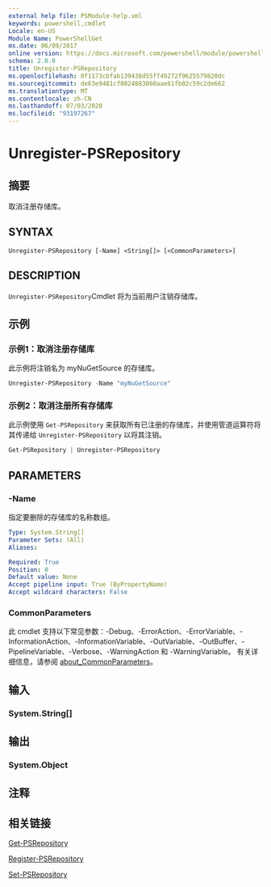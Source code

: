 ```yaml
---
external help file: PSModule-help.xml
keywords: powershell,cmdlet
Locale: en-US
Module Name: PowerShellGet
ms.date: 06/09/2017
online version: https://docs.microsoft.com/powershell/module/powershellget/unregister-psrepository?view=powershell-7&WT.mc_id=ps-gethelp
schema: 2.0.0
title: Unregister-PSRepository
ms.openlocfilehash: 0f1173cbfab139438d55ff49272f9625579820dc
ms.sourcegitcommit: de63e9481cf8024883060aae61fb02c59c2de662
ms.translationtype: MT
ms.contentlocale: zh-CN
ms.lasthandoff: 07/03/2020
ms.locfileid: "93197267"
---
```

# Unregister-PSRepository

## 摘要
取消注册存储库。

## SYNTAX

```
Unregister-PSRepository [-Name] <String[]> [<CommonParameters>]
```

## DESCRIPTION

`Unregister-PSRepository`Cmdlet 将为当前用户注销存储库。

## 示例

### 示例1：取消注册存储库

此示例将注销名为 myNuGetSource 的存储库。

```powershell
Unregister-PSRepository -Name "myNuGetSource"
```

### 示例2：取消注册所有存储库

此示例使用 `Get-PSRepository` 来获取所有已注册的存储库，并使用管道运算符将其传递给 `Unregister-PSRepository` 以将其注销。

```powershell
Get-PSRepository | Unregister-PSRepository
```

## PARAMETERS

### -Name

指定要删除的存储库的名称数组。

```yaml
Type: System.String[]
Parameter Sets: (All)
Aliases:

Required: True
Position: 0
Default value: None
Accept pipeline input: True (ByPropertyName)
Accept wildcard characters: False
```

### CommonParameters

此 cmdlet 支持以下常见参数：-Debug、-ErrorAction、-ErrorVariable、-InformationAction、-InformationVariable、-OutVariable、-OutBuffer、-PipelineVariable、-Verbose、-WarningAction 和 -WarningVariable。 有关详细信息，请参阅 [about_CommonParameters](https://go.microsoft.com/fwlink/?LinkID=113216)。

## 输入

### System.String[]

## 输出

### System.Object

## 注释

## 相关链接

[Get-PSRepository](Get-PSRepository.md)

[Register-PSRepository](Register-PSRepository.md)

[Set-PSRepository](Set-PSRepository.md)
